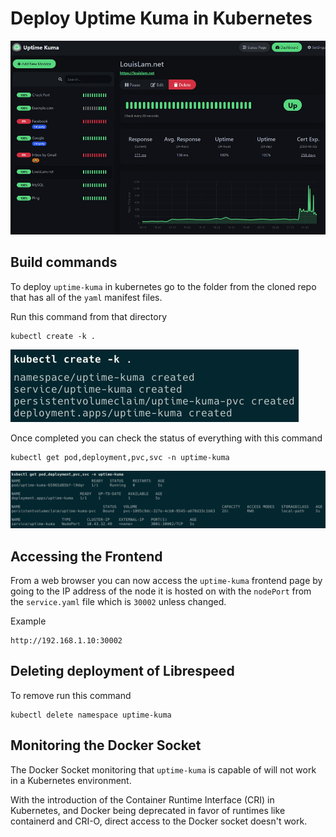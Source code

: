 # Deploy Uptime Kuma in Kubernetes

![Uptime-Kuma](/images/example.png)

## Build commands

To deploy `uptime-kuma` in kubernetes go to the folder from the cloned repo that has all of the `yaml` manifest files.

Run this command from that directory

``` shell
kubectl create -k .
```

![Create-CLI](/images/create.png)

Once completed you can check the status of everything with this command

``` shell
kubectl get pod,deployment,pvc,svc -n uptime-kuma
```

![Status-CLI](/images/status.png)

## Accessing the Frontend

From a web browser you can now access the `uptime-kuma` frontend page by going to the IP address of the node it is hosted on with the `nodePort` from the `service.yaml` file which is `30002` unless changed.

Example
``` shell
http://192.168.1.10:30002
```

## Deleting deployment of Librespeed

To remove run this command

``` shell
kubectl delete namespace uptime-kuma
```

## Monitoring the Docker Socket

The Docker Socket monitoring that `uptime-kuma` is capable of will not work in a Kubernetes environment.

With the introduction of the Container Runtime Interface (CRI) in Kubernetes, and Docker being deprecated in favor of runtimes
like containerd and CRI-O, direct access to the Docker socket doesn't work.
